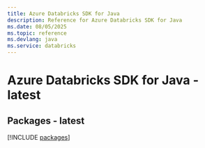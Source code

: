```yaml
---
title: Azure Databricks SDK for Java
description: Reference for Azure Databricks SDK for Java
ms.date: 08/05/2025
ms.topic: reference
ms.devlang: java
ms.service: databricks
---
```

# Azure Databricks SDK for Java - latest
## Packages - latest
[!INCLUDE [packages](databricks-index.md)]